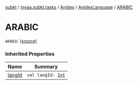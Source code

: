 [subkt](../../../index.md) / [myaa.subkt.tasks](../../index.md) / [Anidex](../index.md) / [AnidexLanguage](index.md) / [ARABIC](./-a-r-a-b-i-c.md)

# ARABIC

`ARABIC` [(source)](https://github.com/Myaamori/SubKt/blob/master/src/main/kotlin/myaa/subkt/tasks/tasks.kt#L1061)

### Inherited Properties

| Name | Summary |
|---|---|
| [langId](lang-id.md) | `val langId: `[`Int`](https://kotlinlang.org/api/latest/jvm/stdlib/kotlin/-int/index.html) |
